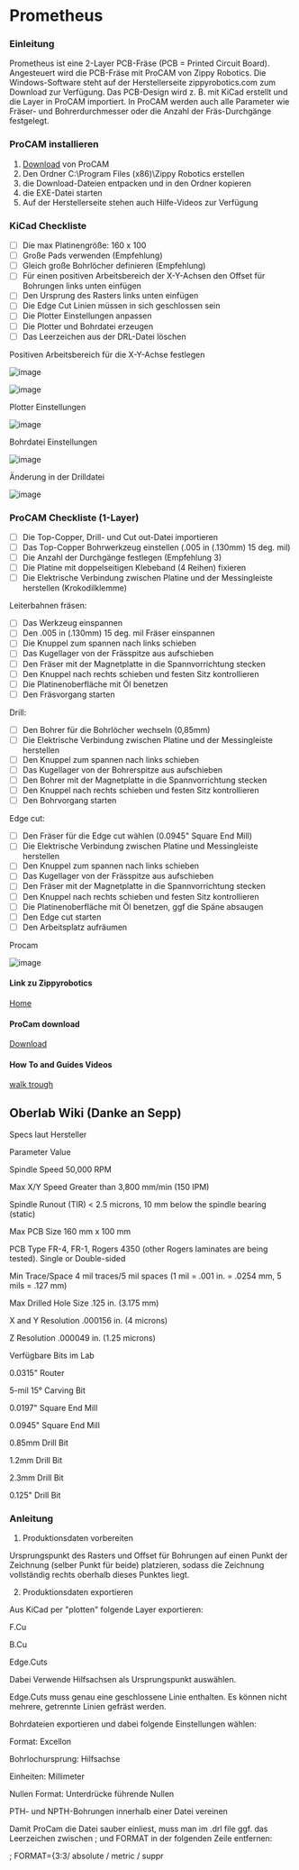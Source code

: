 # Prometheus



### Einleitung
Prometheus ist eine 2-Layer PCB-Fräse (PCB = Printed Circuit Board). Angesteuert wird die PCB-Fräse mit ProCAM von Zippy Robotics. Die Windows-Software steht auf der Herstellerseite zippyrobotics.com zum Download zur Verfügung. Das PCB-Design wird z. B. mit KiCad erstellt und die Layer in ProCAM importiert. In ProCAM werden auch alle Parameter wie Fräser- und Bohrerdurchmesser oder die Anzahl der Fräs-Durchgänge festgelegt.

### ProCAM installieren
1. [Download](http://www.zippyrobotics/download/) von ProCAM
2. Den Ordner C:\Program Files (x86)\Zippy Robotics erstellen
3. die Download-Dateien entpacken und in den Ordner kopieren
4. die EXE-Datei starten
5. Auf der Herstellerseite stehen auch Hilfe-Videos zur Verfügung
     

### KiCad Checkliste
- [ ] Die max Platinengröße: 160 x 100
- [ ] Große Pads verwenden (Empfehlung)
- [ ] Gleich große Bohrlöcher definieren (Empfehlung)
- [ ] Für einen positiven Arbeitsbereich der X-Y-Achsen den Offset für Bohrungen links unten einfügen
- [ ] Den Ursprung des Rasters links unten einfügen
- [ ] Die Edge Cut Linien müssen in sich geschlossen sein
- [ ] Die Plotter Einstellungen anpassen
- [ ] Die Plotter und Bohrdatei erzeugen
- [ ] Das Leerzeichen aus der DRL-Datei löschen

Positiven Arbeitsbereich für die X-Y-Achse festlegen

![image](https://github.com/frankyhub/Prometheus/blob/main/Pix/kicad1.png)

![image](https://github.com/frankyhub/Prometheus/blob/main/Pix/kicad2.png)

Plotter Einstellungen

![image](https://github.com/frankyhub/Prometheus/blob/main/Pix/kicad4.png)

Bohrdatei Einstellungen

![image](https://github.com/frankyhub/Prometheus/blob/main/Pix/kicad5.png)

Änderung in der Drilldatei

![image](https://github.com/frankyhub/Prometheus/blob/main/Pix/drill1.png)


### ProCAM Checkliste (1-Layer)

- [ ] Die Top-Copper, Drill- und Cut out-Datei importieren
- [ ] Das Top-Copper Bohrwerkzeug einstellen (.005 in (.130mm) 15 deg. mil)
- [ ] Die Anzahl der Durchgänge festlegen (Empfehlung 3)
- [ ] Die Platine mit doppelseitigen Klebeband (4 Reihen) fixieren
- [ ] Die Elektrische Verbindung zwischen Platine und der Messingleiste herstellen (Krokodilklemme)

Leiterbahnen fräsen:
- [ ] Das Werkzeug einspannen
- [ ] Den .005 in (.130mm) 15 deg. mil Fräser einspannen
- [ ] Die Knuppel zum spannen nach links schieben
- [ ] Das Kugellager von der Frässpitze aus aufschieben
- [ ] Den Fräser mit der Magnetplatte in die Spannvorrichtung stecken
- [ ] Den Knuppel nach rechts schieben und festen Sitz kontrollieren
- [ ] Die Platinenoberfläche mit Öl benetzen
- [ ] Den Fräsvorgang starten

Drill:
- [ ] Den Bohrer für die Bohrlöcher wechseln (0,85mm)
- [ ] Die Elektrische Verbindung zwischen Platine und der Messingleiste herstellen
- [ ] Den Knuppel zum spannen nach links schieben
- [ ] Das Kugellager von der Bohrerspitze aus aufschieben
- [ ] Den Bohrer mit der Magnetplatte in die Spannvorrichtung stecken
- [ ] Den Knuppel nach rechts schieben und festen Sitz kontrollieren
- [ ] Den Bohrvorgang starten

Edge cut:
- [ ] Den Fräser für die Edge cut wählen (0.0945" Square End Mill)
- [ ] Die Elektrische Verbindung zwischen Platine und Messingleiste herstellen
- [ ] Den Knuppel zum spannen nach links schieben
- [ ] Das Kugellager von der Frässpitze aus aufschieben
- [ ] Den Fräser mit der Magnetplatte in die Spannvorrichtung stecken
- [ ] Den Knuppel nach rechts schieben und festen Sitz kontrollieren
- [ ] Die Platinenoberfläche mit Öl benetzen, ggf die Späne absaugen
- [ ] Den Edge cut starten
- [ ] Den Arbeitsplatz aufräumen

Procam

![image](https://github.com/frankyhub/Prometheus/blob/main/Pix/Prom1.png)



#### Link zu Zippyrobotics
[Home](https://www.zippyrobotics.com/)

#### ProCam download
[Download](https://www.zippyrobotics.com/download/)

#### How To and Guides Videos
[walk trough](https://www.zippyrobotics.com/how-to/)




## Oberlab Wiki (Danke an Sepp)

Specs laut Hersteller

Parameter	Value

Spindle Speed	50,000 RPM

Max X/Y Speed	Greater than 3,800 mm/min (150 IPM)

Spindle Runout (TIR)	< 2.5 microns, 10 mm below the spindle bearing (static)

Max PCB Size	160 mm x 100 mm

PCB Type	FR-4, FR-1, Rogers 4350 (other Rogers laminates are being tested). Single or Double-sided

Min Trace/Space	4 mil traces/5 mil spaces (1 mil = .001 in. = .0254 mm, 5 mils = .127 mm)

Max Drilled Hole Size	.125 in. (3.175 mm)

X and Y Resolution	.000156 in. (4 microns)

Z Resolution	.000049 in. (1.25 microns)

Verfügbare Bits im Lab

0.0315" Router

5-mil 15° Carving Bit

0.0197" Square End Mill

0.0945" Square End Mill

0.85mm Drill Bit

1.2mm Drill Bit

2.3mm Drill Bit

0.125" Drill Bit


### Anleitung
1. Produktionsdaten vorbereiten

Ursprungspunkt des Rasters und Offset für Bohrungen auf einen Punkt der Zeichnung (selber Punkt für beide) platzieren, sodass die Zeichnung vollständig rechts oberhalb dieses Punktes liegt.


2. Produktionsdaten exportieren

Aus KiCad per "plotten" folgende Layer exportieren:


F.Cu

B.Cu

Edge.Cuts

Dabei Verwende Hilfsachsen als Ursprungspunkt auswählen.


Edge.Cuts muss genau eine geschlossene Linie enthalten. Es können nicht mehrere, getrennte Linien gefräst werden.


Bohrdateien exportieren und dabei folgende Einstellungen wählen:


Format: Excellon

Bohrlochursprung: Hilfsachse

Einheiten: Millimeter

Nullen Format: Unterdrücke führende Nullen

PTH- und NPTH-Bohrungen innerhalb einer Datei vereinen

Damit ProCam die Datei sauber einliest, muss man im .drl file ggf. das Leerzeichen zwischen ; und FORMAT in der folgenden Zeile entfernen:


; FORMAT={3:3/ absolute / metric / suppr


